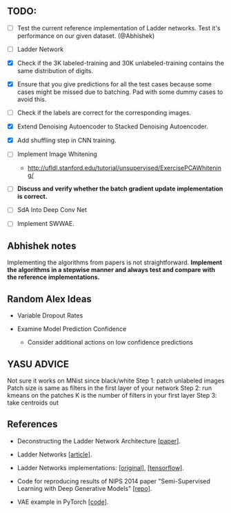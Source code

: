 ## TODO:

- [ ] Test the current reference implementation of Ladder networks. Test it's performance on our given dataset. (@Abhishek)

- [ ] Ladder Network

- [x] Check if the 3K labeled-training and 30K unlabeled-training contains the same distribution of digits.

- [x] Ensure that you give predictions for all the test cases because some cases might be missed due to batching. Pad with some dummy cases to avoid this.

- [ ] Check if the labels are correct for the corresponding images.

- [x] Extend Denoising Autoencoder to Stacked Denoising Autoencoder.

- [x] Add shuffling step in CNN training.

- [ ] Implement Image Whitening
    - http://ufldl.stanford.edu/tutorial/unsupervised/ExercisePCAWhitening/
    
- [ ] **Discuss and verify whether the batch gradient update implementation is correct.**

- [ ] SdA Into Deep Conv Net

- [ ] Implement SWWAE.

## Abhishek notes

Implementing the algorithms from papers is not straightforward. **Implement the algorithms in a stepwise manner and always test and compare with the reference implementations.**

## Random Alex Ideas

- Variable Dropout Rates

- Examine Model Prediction Confidence
    - Consider additional actions on low confidence predictions

## YASU ADVICE
Not sure it works on MNist since black/white
Step 1: patch unlabeled images
Patch size is same as filters in the first layer of your network
Step 2: run kmeans on the patches
K is the number of filters in your first layer
Step 3: take centroids out
    
## References

- Deconstructing the Ladder Network Architecture [[paper]](https://arxiv.org/abs/1511.06430).

- Ladder Networks [[article]](http://rinuboney.github.io/2016/01/19/ladder-network.html).

- Ladder Networks implementations: [[original]](https://github.com/CuriousAI/ladder), [[tensorflow]](https://github.com/rinuboney/ladder).

- Code for reproducing results of NIPS 2014 paper "Semi-Supervised Learning with Deep Generative Models" [[repo]](https://github.com/dpkingma/nips14-ssl).

- VAE example in PyTorch [[code]](https://github.com/pytorch/examples/blob/master/vae/main.py).
